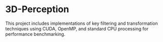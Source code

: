 # 3D-Perception
This project includes implementations of key filtering and transformation techniques using CUDA, OpenMP, and standard CPU processing for performance benchmarking.
